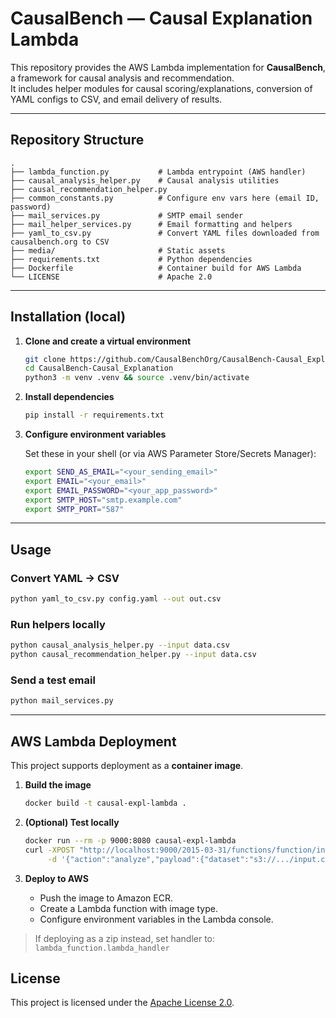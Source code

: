 # CausalBench — Causal Explanation Lambda

This repository provides the AWS Lambda implementation for **CausalBench**, a framework for causal analysis and recommendation.  
It includes helper modules for causal scoring/explanations, conversion of YAML configs to CSV, and email delivery of results.

---

## Repository Structure

```
.
├── lambda_function.py           # Lambda entrypoint (AWS handler)
├── causal_analysis_helper.py    # Causal analysis utilities
├── causal_recommendation_helper.py
├── common_constants.py          # Configure env vars here (email ID, password)
├── mail_services.py             # SMTP email sender
├── mail_helper_services.py      # Email formatting and helpers
├── yaml_to_csv.py               # Convert YAML files downloaded from causalbench.org to CSV
├── media/                       # Static assets
├── requirements.txt             # Python dependencies
├── Dockerfile                   # Container build for AWS Lambda
└── LICENSE                      # Apache 2.0
```

---

## Installation (local)

1. **Clone and create a virtual environment**
   ```bash
   git clone https://github.com/CausalBenchOrg/CausalBench-Causal_Explanation.git
   cd CausalBench-Causal_Explanation
   python3 -m venv .venv && source .venv/bin/activate
   ```

2. **Install dependencies**
   ```bash
   pip install -r requirements.txt
   ```

3. **Configure environment variables**

   Set these in your shell (or via AWS Parameter Store/Secrets Manager):

   ```bash
   export SEND_AS_EMAIL="<your_sending_email>"
   export EMAIL="<your_email>"
   export EMAIL_PASSWORD="<your_app_password>"
   export SMTP_HOST="smtp.example.com"
   export SMTP_PORT="587"
   ```

---

## Usage

### Convert YAML → CSV
```bash
python yaml_to_csv.py config.yaml --out out.csv
```

### Run helpers locally
```bash
python causal_analysis_helper.py --input data.csv
python causal_recommendation_helper.py --input data.csv
```

### Send a test email
```bash
python mail_services.py
```

---

## AWS Lambda Deployment

This project supports deployment as a **container image**.

1. **Build the image**
   ```bash
   docker build -t causal-expl-lambda .
   ```

2. **(Optional) Test locally**
   ```bash
   docker run --rm -p 9000:8080 causal-expl-lambda
   curl -XPOST "http://localhost:9000/2015-03-31/functions/function/invocations" \
        -d '{"action":"analyze","payload":{"dataset":"s3://.../input.csv"}}'
   ```

3. **Deploy to AWS**
   - Push the image to Amazon ECR.
   - Create a Lambda function with image type.
   - Configure environment variables in the Lambda console.

> If deploying as a zip instead, set handler to:  
> `lambda_function.lambda_handler`

## License

This project is licensed under the [Apache License 2.0](LICENSE).
